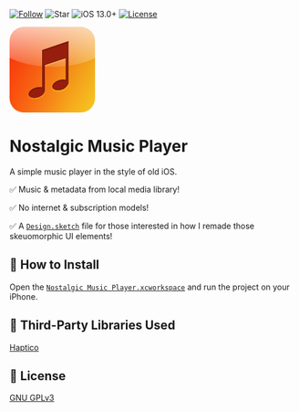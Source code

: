 [![Follow](https://img.shields.io/github/followers/yusif-projects?style=social)](https://github.com/yusif-projects)
![Star](https://img.shields.io/github/stars/yusif-projects/NostalgicMusicPlayer?style=social)
![iOS 13.0+](https://img.shields.io/badge/iOS-13.0%2B-blue.svg)
[![License](https://img.shields.io/github/license/yusif-projects/NostalgicMusicPlayer)](https://github.com/yusif-projects/NostalgicMusicPlayer/blob/main/LICENSE)

<img src="https://github.com/yusif-projects/NostalgicMusicPlayer/blob/main/Custom%20Music%20Player/Resources/Assets.xcassets/AppIcon.appiconset/Artboard%401024x1024.png" width="150" style="border-radius: 25px;"/>

# Nostalgic Music Player

A simple music player in the style of old iOS.

✅ Music & metadata from local media library!

✅ No internet & subscription models!

✅ A [`Design.sketch`](https://github.com/yusif-projects/NostalgicMusicPlayer/blob/main/Design.sketch) file for those interested in how I remade those skeuomorphic UI elements!

## 🎵 How to Install

Open the [`Nostalgic Music Player.xcworkspace`](https://github.com/yusif-projects/NostalgicMusicPlayer/tree/main/Custom%20Music%20Player.xcworkspace) and run the project on your iPhone.

## 📖 Third-Party Libraries Used

[Haptico](https://github.com/iSapozhnik/Haptico)

## 📝 License

[GNU GPLv3](https://choosealicense.com/licenses/gpl-3.0/)